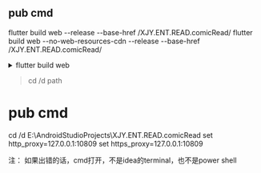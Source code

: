 ## pub cmd
flutter build web --release --base-href /XJY.ENT.READ.comicRead/
flutter build web --no-web-resources-cdn --release --base-href /XJY.ENT.READ.comicRead/
<details>
<summary>flutter build web</summary>
<div>
flutter build web --release
[flutter build web --web-renderer html --release] ❌

✅ 新的flutter版本没法用html构建了，一定需要下载渲染器了，太难绷了
flutter build web --release
flutter build web --wasm --release

flutter build web --no-web-resources-cdn --release
这样打包时，canvaskit.wasm 会直接放进你的 build/web/canvaskit/ 目录，访问时直接从你的服务器下载，不会去 gstatic 了。

优点
•	不依赖 Google CDN
•	访问速度取决于你的服务器

缺点
•	包体积会变大（多 1.1~1.5 MB）
</div>
</details>

> cd /d path
# pub cmd
cd /d E:\AndroidStudioProjects\XJY.ENT.READ.comicRead
set http_proxy=127.0.0.1:10809
set https_proxy=127.0.0.1:10809

注： 如果出错的话，cmd打开，不是idea的terminal，也不是power shell
